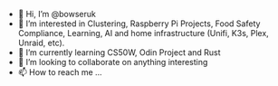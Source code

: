 - 👋 Hi, I’m @bowseruk
- 👀 I’m interested in Clustering, Raspberry Pi Projects, Food Safety Compliance, Learning, AI and home infrastructure (Unifi, K3s, Plex, Unraid, etc).
- 🌱 I’m currently learning CS50W, Odin Project and Rust
- 💞️ I’m looking to collaborate on anything interesting
- 📫 How to reach me ...

<!---
bowseruk/bowseruk is a ✨ special ✨ repository because its `README.md` (this file) appears on your GitHub profile.
You can click the Preview link to take a look at your changes.
--->
